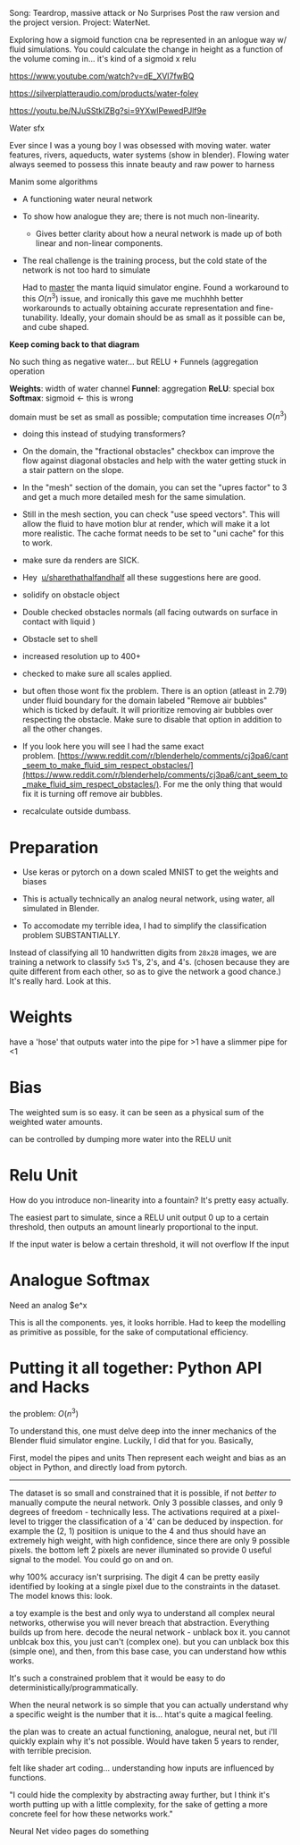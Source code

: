 Song: Teardrop, massive attack
or No Surprises 
Post the raw version and the project version. Project: WaterNet. 

Exploring how a sigmoid function cna be represented in an anlogue way w/ fluid simulations. You could calculate the change in height as a function of the volume coming in... it's kind of a sigmoid x relu 

https://www.youtube.com/watch?v=dE_XVl7fwBQ

https://silverplatteraudio.com/products/water-foley

https://youtu.be/NJuSStkIZBg?si=9YXwlPewedPJlf9e

Water sfx

Ever since I was a young boy I was obsessed with moving water. 
water features, rivers, aqueducts, water systems (show in blender). Flowing water always seemed to possess this innate beauty and raw power to harness

Manim some algorithms

- A functioning water neural network
- To show how analogue they are; there is not much non-linearity. 
	- Gives better clarity about how a neural network is made up of both linear and non-linear components. 
- The real challenge is the training process, but the cold state of the network is not too hard to simulate

	Had to [master](https://youtu.be/ESShqTMvZWU?si=bravVaEtG3BwrLT6) the manta liquid simulator engine. Found a workaround to this $O(n^3)$ issue, and ironically this gave me muchhhh better workarounds to actually obtaining accurate representation and fine-tunability. Ideally, your domain should be as small as it possible can be, and cube shaped. 

**Keep coming back to that diagram** 

No such thing as negative water... but RELU + Funnels (aggregation operation

**Weights**: width of water channel
**Funnel**: aggregation
**ReLU**: special box 
**Softmax**: sigmoid <- this is wrong


domain must be set as small as possible; computation time increases $O(n^3)$

- doing this instead of studying transformers? 
- On the domain, the "fractional obstacles" checkbox can improve the flow against diagonal obstacles and help with the water getting stuck in a stair pattern on the slope.
- In the "mesh" section of the domain, you can set the "upres factor" to 3 and get a much more detailed mesh for the same simulation. 
- Still in the mesh section, you can check "use speed vectors". This will allow the fluid to have motion blur at render, which will make it a lot more realistic. The cache format needs to be set to "uni cache" for this to work.
- make sure da renders are SICK. 
- Hey  [u/sharethathalfandhalf](https://www.reddit.com/user/sharethathalfandhalf/) all these suggestions here are good.

- solidify on obstacle object
- Double checked obstacles normals (all facing outwards on surface in contact with liquid )
- Obstacle set to shell
- increased resolution up to 400+
- checked to make sure all scales applied.
- but often those wont fix the problem. There is an option (atleast in 2.79) under fluid boundary for the domain labeled "Remove air bubbles" which is ticked by default. It will prioritize removing air bubbles over respecting the obstacle. Make sure to disable that option in addition to all the other changes.

- If you look here you will see I had the same exact problem. [https://www.reddit.com/r/blenderhelp/comments/cj3pa6/cant_seem_to_make_fluid_sim_respect_obstacles/](https://www.reddit.com/r/blenderhelp/comments/cj3pa6/cant_seem_to_make_fluid_sim_respect_obstacles/). For me the only thing that would fix it is turning off remove air bubbles.
- recalculate outside dumbass. 


# Preparation

- Use keras or pytorch on a down scaled MNIST to get the weights and biases 

- This is actually technically an analog neural network, using water, all simulated in Blender. 
- To accomodate my terrible idea, I had to simplify the classification problem SUBSTANTIALLY. 

Instead of classifying all 10 handwritten digits from `28x28` images, we are training a network to classify `5x5` 1's, 2's, and 4's. (chosen because they are quite different from each other, so as to give the network a good chance.) It's really hard. Look at this. 

# Weights 

have a 'hose' that outputs water into the pipe for >1
have a slimmer pipe for <1

# Bias 

The weighted sum is so easy. it can be seen as a physical sum of the weighted water amounts. 

can be controlled by dumping more water into the RELU unit

# Relu Unit

How do you introduce non-linearity into a fountain? It's pretty easy actually.

The easiest part to simulate, since a RELU unit output 0 up to a certain threshold, then outputs an amount linearly proportional to the input. 

If the input water is below a certain threshold, it will not overflow
If the input 

# Analogue Softmax

Need an analog $e^x

This is all the components. yes, it looks horrible. Had to keep the modelling as primitive as possible, for the sake of computational efficiency. 

# Putting it all together: Python API and Hacks

the problem: $O(n^3)$

To understand this, one must delve deep into the inner mechanics of the Blender fluid simulator engine. Luckily, I did that for you. Basically, 

First, model the pipes and units
Then represent each weight and bias as an object in Python, and directly load from pytorch. 


---

The dataset is so small and constrained that it is possible, if not *better to* manually compute the neural network. Only 3 possible classes, and only 9 degrees of freedom - technically less. 
The activations required at a pixel-level to trigger the classification of a '4' can be deduced by inspection. for example the (2, 1) positiion is unique to the 4 and thus should have an extremely high weight, with high confidence, since there are only 9 possible pixels. the bottom left 2 pixels are never illuminated so provide 0 useful signal to the model. You could go on and on.  

why 100% accuracy isn't surprising. The digit 4 can be pretty easily identified by looking at a single pixel due to the constraints in the dataset. 
The model knows this: look. 

a toy example is the best and only wya to understand all complex neural networks, otherwise you will never breach that abstraction. Everything builds up from here. decode the neural network - unblack box it. you cannot unblcak box this, you just can't (complex one). but you can unblack box this (simple one), and then, from this base case, you can understand how wthis works. 

It's such a constrained problem that it would be easy to do deterministically/programmatically. 

When the neural network is so simple that you can actually understand why a specific weight is the number that it is... htat's quite a magical feeling. 

the plan was to create an actual functioning, analogue, neural net, but i'll quickly explain why it's not possible. Would have taken 5 years to render, with terrible precision. 

felt like shader art coding... understanding how inputs are influenced by functions. 

"I could hide the complexity by abstracting away further, but I think it's worth putting up with a little complexity, for the sake of getting a more concrete feel for how these networks work."

Neural Net video pages do something
